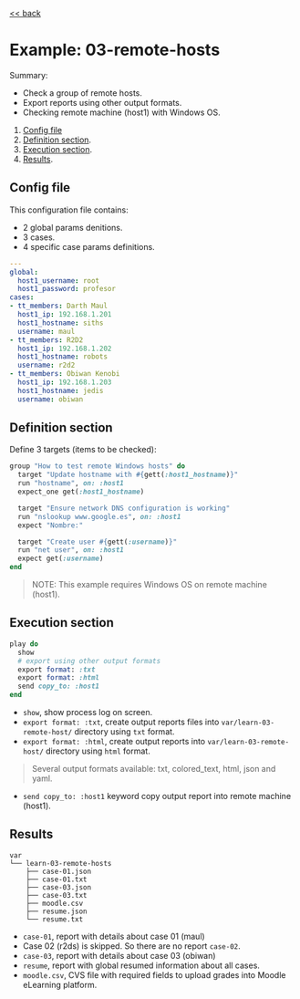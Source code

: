 [<< back](README.md)

# Example: 03-remote-hosts

Summary:
* Check a group of remote hosts.
* Export reports using other output formats.
* Checking remote machine (host1) with Windows OS.

1. [Config file](#config-file)
2. [Definition section](#definition-section).
3. [Execution section](#execution-section).
4. [Results](#results).

## Config file

This configuration file contains:
* 2 global params denitions.
* 3 cases.
* 4 specific case params definitions.

```yaml
---
global:
  host1_username: root
  host1_password: profesor
cases:
- tt_members: Darth Maul
  host1_ip: 192.168.1.201
  host1_hostname: siths
  username: maul
- tt_members: R2D2
  host1_ip: 192.168.1.202
  host1_hostname: robots
  username: r2d2
- tt_members: Obiwan Kenobi
  host1_ip: 192.168.1.203
  host1_hostname: jedis
  username: obiwan
```

## Definition section

Define 3 targets (items to be checked):

```ruby
group "How to test remote Windows hosts" do
  target "Update hostname with #{gett(:host1_hostname)}"
  run "hostname", on: :host1
  expect_one get(:host1_hostname)

  target "Ensure network DNS configuration is working"
  run "nslookup www.google.es", on: :host1
  expect "Nombre:"

  target "Create user #{gett(:username)}"
  run "net user", on: :host1
  expect get(:username)
end
```

> NOTE: This example requires Windows OS on remote machine (host1).

## Execution section

```ruby
play do
  show
  # export using other output formats
  export format: :txt
  export format: :html
  send copy_to: :host1
end
```

* `show`, show process log on screen.
* `export format: :txt`, create output reports files into `var/learn-03-remote-host/` directory using `txt` format.
* `export format: :html`, create output reports into `var/learn-03-remote-host/` directory using `html` format.

> Several output formats available: txt, colored_text, html, json and yaml.

* `send copy_to: :host1` keyword copy output report into remote machine (host1).

## Results

```
var
└── learn-03-remote-hosts
    ├── case-01.json
    ├── case-01.txt
    ├── case-03.json
    ├── case-03.txt
    ├── moodle.csv
    ├── resume.json
    └── resume.txt
```

* `case-01`, report with details about case 01 (maul)
* Case 02 (r2ds) is skipped. So there are no report `case-02`.
* `case-03`, report with details about case 03 (obiwan)
* `resume`, report with global resumed information about all cases.
* `moodle.csv`, CVS file with required fields to upload grades into Moodle eLearning platform.
